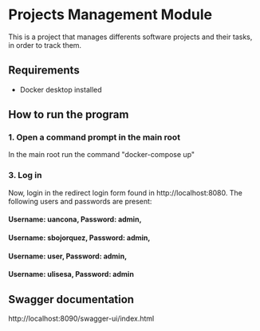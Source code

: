 # Projects Management Module

This is a project that manages differents software projects and their tasks, in order to track them.

## Requirements
- Docker desktop installed

## How to run the program

### 1. Open a command prompt in the main root
In the main root run the command "docker-compose up"

### 3. Log in 
Now, login in the redirect login form found in http://localhost:8080. The following users and passwords are present:
#### Username: uancona, Password: admin,
#### Username: sbojorquez, Password: admin,
#### Username: user, Password: admin,
#### Username: ulisesa, Password: admin


## Swagger documentation 
http://localhost:8090/swagger-ui/index.html